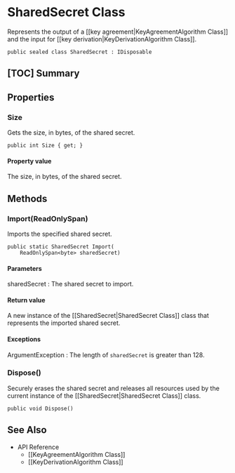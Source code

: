 # SharedSecret Class

Represents the output of a [[key agreement|KeyAgreementAlgorithm Class]] and the
input for [[key derivation|KeyDerivationAlgorithm Class]].

    public sealed class SharedSecret : IDisposable


## [TOC] Summary


## Properties


### Size

Gets the size, in bytes, of the shared secret.

    public int Size { get; }

#### Property value

The size, in bytes, of the shared secret.


## Methods


### Import(ReadOnlySpan<byte>)

Imports the specified shared secret.

    public static SharedSecret Import(
        ReadOnlySpan<byte> sharedSecret)

#### Parameters

sharedSecret
: The shared secret to import.

#### Return value

A new instance of the [[SharedSecret|SharedSecret Class]] class that represents
the imported shared secret.

#### Exceptions

ArgumentException
: The length of `sharedSecret` is greater than 128.


### Dispose()

Securely erases the shared secret and releases all resources used by the current
instance of the [[SharedSecret|SharedSecret Class]] class.

    public void Dispose()


## See Also

* API Reference
    * [[KeyAgreementAlgorithm Class]]
    * [[KeyDerivationAlgorithm Class]]
